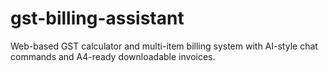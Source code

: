 # gst-billing-assistant
Web-based GST calculator and multi-item billing system with AI-style chat commands and A4-ready downloadable invoices.

